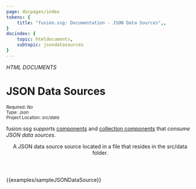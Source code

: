 ```yaml
---
page: docpages/index
tokens: {
    title: "fusion.ssg: Documentation - JSON Data Sources",,
}
docindex: {
    topic: htmldocuments,
    subtopic: jsondatasources
}
---
```


<em>HTML DOCUMENTS</em>

# JSON Data Sources

<section class="container">
<div><small>Required: <em>No</em></small></div>
<div><small>Type: <em>.json</em></small></div>
<div><small>Project Location: <em>src/data</em></small></div>
</section>

<p>fusion.ssg supports <a href="{baseURL}/docs/{docsCurrentVersion}/htmldocuments/components">components</a> and <a href="{baseURL}/docs/{docsCurrentVersion}/htmldocuments/collections">collection components</a> that <em>consume JSON data sources</em>.

<article>
<header>
<p class="example">A JSON data source source located in a file that resides in the src/data folder.</em>
</p>
</header>
{{examples/sampleJSONDataSource}}
</article>
